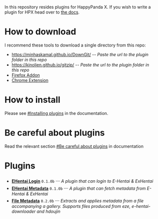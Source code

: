 
In this repository resides plugins for HappyPanda X. If you wish to write a plugin for HPX head over to
[the docs](https://happypandax.github.io/plugin.html#plugins).

# How to download

I recommend these tools to download a single directory from this repo:
- https://minhaskamal.github.io/DownGit/ -- *Paste the url to the plugin folder in this repo*
- https://kinolien.github.io/gitzip/ -- *Paste the url to the plugin folder in this repo*
- [Firefox Addon](https://addons.mozilla.org/en-US/firefox/addon/gitzip/)
- [Chrome Extension](https://chrome.google.com/webstore/detail/gitzip-for-github/ffabmkklhbepgcgfonabamgnfafbdlkn)

# How to install

Please see [#Installing plugins](https://happypandax.github.io/usage.html#installing-plugins) in the documentation.

# Be careful about plugins

Read the relevant section [#Be careful about plugins](https://happypandax.github.io/usage.html#be-careful-about-plugins) in documentation

# Plugins

- [**EHentai Login**](https://github.com/happypandax/plugins/tree/master/plugins/EHentai%20Login) `0.1.0b` ᠁ *A plugin that can login to E-Hentai & ExHentai*
- [**EHentai Metadata**](https://github.com/happypandax/plugins/tree/master/plugins/EHentai%20Metadata) `0.1.0b` ᠁ *A plugin that can fetch metadata from E-Hentai & ExHentai*
- [**File Metadata**](https://github.com/happypandax/plugins/tree/master/plugins/File%20Metadata) `0.2.0b` ᠁ *Extracts and applies metadata from a file accompanying a gallery. Supports files produced from eze, e-hentai-downloader and hdoujin*

